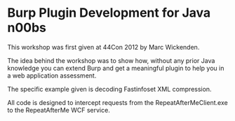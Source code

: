 # Burp Plugin Development for Java n00bs #
This workshop was first given at 44Con 2012 by Marc Wickenden.

The idea behind the workshop was to show how, without any prior Java knowledge you can extend Burp and get a meaningful plugin to help you in a web application assessment.

The specific example given is decoding Fastinfoset XML compression.

All code is designed to intercept requests from the RepeatAfterMeClient.exe to the RepeatAfterMe WCF service.
